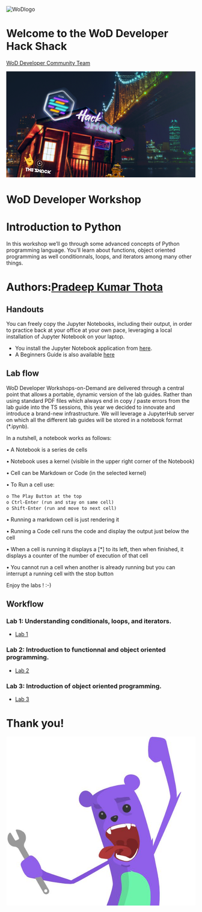 ![WoDlogo](img/logo.png)

# Welcome to the WoD Developer Hack Shack
[WoD Developer Community Team](https://wod.io)

<p align="center">
  <img src="Pictures/hackshackdisco.png">
  
</p>

# WoD Developer Workshop



# Introduction to Python
In this workshop we’ll go through some advanced concepts of Python programming language. You'll learn about functions, object oriented programming as well conditionnals, loops, and iterators among many other things. 

# Authors:[Pradeep Kumar Thota](mailto:pradeepkumar.thota@hpe.com) 

## Handouts
You can freely copy the Jupyter Notebooks, including their output, in order to practice back at your office at your own pace, leveraging a local installation of Jupyter Notebook on your laptop.
- You install the Jupyter Notebook application from [here](https://jupyter.org/install). 
- A Beginners Guide is also available [here](https://jupyter-notebook-beginner-guide.readthedocs.io/en/latest/what_is_jupyter.html)


## Lab flow
WoD Developer Workshops-on-Demand are delivered through a central point that allows a portable, dynamic version of the lab guides. Rather than using standard PDF files which always end in copy / paste errors from the lab guide into the TS sessions, this year we decided to innovate and introduce a brand-new infrastructure. We will leverage a JupyterHub server on which all the different lab guides will be stored in a notebook format (*.ipynb).

In a nutshell, a notebook works as follows:

• A Notebook is a series de cells

• Notebook uses a kernel (visible in the upper right corner of the Notebook)

• Cell can be Markdown or Code (in the selected kernel)

• To Run a cell use:

    o The Play Button at the top
    o Ctrl-Enter (run and stay on same cell)
    o Shift-Enter (run and move to next cell)
    
• Running a markdown cell is just rendering it

• Running a Code cell runs the code and display the output just below the cell

• When a cell is running it displays a [*] to its left, then when finished, it displays a counter of the number of execution of that cell

• You cannot run a cell when another is already running but you can interrupt a running cell with the stop button

Enjoy the labs ! :-)


## Workflow

### Lab 1: Understanding conditionals, loops, and iterators.

* [Lab 1](1-WKSHP-Understanding-conditionals-loops-iterators.ipynb)

### Lab 2: Introduction to functionnal and object oriented programming.

* [Lab 2](2-WKSHP-introduction-of-object-oriented-programming.ipynb)

### Lab 3: Introduction of object oriented programming.

* [Lab 3](3-WKSHP-Introduction-of-object-oriented-programming.ipynb)


# Thank you!
![grommet.JPG](Pictures/grommet.JPG)


```python

```
